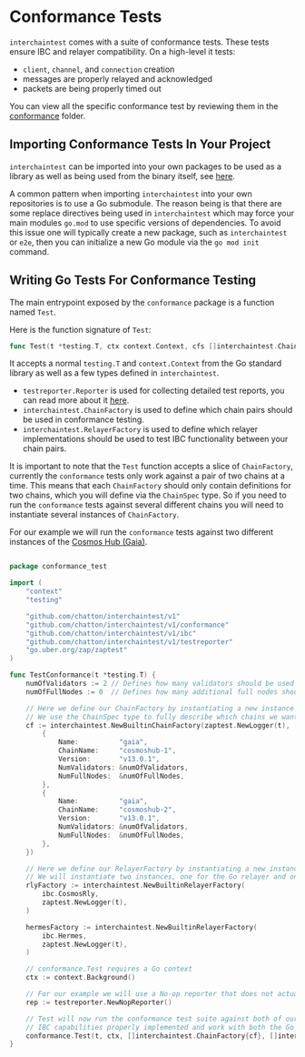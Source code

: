 # Conformance Tests

`interchaintest` comes with a suite of conformance tests. These tests ensure IBC and relayer compatibility. On a high-level it tests:
- `client`, `channel`, and `connection` creation
- messages are properly relayed and acknowledged
- packets are being properly timed out

You can view all the specific conformance test by reviewing them in the [conformance](../conformance/) folder.

## Importing Conformance Tests In Your Project

`interchaintest` can be imported into your own packages to be used as a library as well as being used from the 
binary itself, see [here](conformance-tests-bin.md).

A common pattern when importing `interchaintest` into your own repositories is to use a Go submodule. The reason being
is that there are some replace directives being used in `interchaintest` which may force your main modules `go.mod`
to use specific versions of dependencies. To avoid this issue one will typically create a new package, such as
`interchaintest` or `e2e`, then you can initialize a new Go module via the `go mod init` command.

## Writing Go Tests For Conformance Testing

The main entrypoint exposed by the `conformance` package is a function named `Test`.

Here is the function signature of `Test`:   
```go
func Test(t *testing.T, ctx context.Context, cfs []interchaintest.ChainFactory, rfs []interchaintest.RelayerFactory, rep *testreporter.Reporter)
```

It accepts a normal `testing.T` and `context.Context` from the Go standard library as well as a few types defined in `interchaintest`.  

- `testreporter.Reporter` is used for collecting detailed test reports, you can read more about it [here](../testreporter/doc.go).
- `interchaintest.ChainFactory` is used to define which chain pairs should be used in conformance testing.
- `interchaintest.RelayerFactory` is used to define which relayer implementations should be used to test IBC functionality between your chain pairs.  

It is important to note that the `Test` function accepts a slice of `ChainFactory`, currently the `conformance` tests only work against
a pair of two chains at a time. This means that each `ChainFactory` should only contain definitions for two chains,
which you will define via the `ChainSpec` type. So if you need to run the `conformance` tests against several different chains
you will need to instantiate several instances of `ChainFactory`.

For our example we will run the `conformance` tests against two different instances of the [Cosmos Hub (Gaia)](https://github.com/cosmos/gaia).

```go

package conformance_test

import (
	"context"
	"testing"

	"github.com/chatton/interchaintest/v1"
	"github.com/chatton/interchaintest/v1/conformance"
	"github.com/chatton/interchaintest/v1/ibc"
	"github.com/chatton/interchaintest/v1/testreporter"
	"go.uber.org/zap/zaptest"
)

func TestConformance(t *testing.T) {
	numOfValidators := 2 // Defines how many validators should be used in each network.
	numOfFullNodes := 0  // Defines how many additional full nodes should be used in each network.

	// Here we define our ChainFactory by instantiating a new instance of the BuiltinChainFactory exposed in interchaintest.
	// We use the ChainSpec type to fully describe which chains we want to use in our tests.
	cf := interchaintest.NewBuiltinChainFactory(zaptest.NewLogger(t), []*interchaintest.ChainSpec{
		{
			Name:          "gaia",
			ChainName:     "cosmoshub-1",
			Version:       "v13.0.1",
			NumValidators: &numOfValidators,
			NumFullNodes:  &numOfFullNodes,
		},
		{
			Name:          "gaia",
			ChainName:     "cosmoshub-2",
			Version:       "v13.0.1",
			NumValidators: &numOfValidators,
			NumFullNodes:  &numOfFullNodes,
		},
	})

	// Here we define our RelayerFactory by instantiating a new instance of the BuiltinRelayerFactory exposed in interchaintest.
	// We will instantiate two instances, one for the Go relayer and one for Hermes.
	rlyFactory := interchaintest.NewBuiltinRelayerFactory(
		ibc.CosmosRly,
		zaptest.NewLogger(t),
	)

	hermesFactory := interchaintest.NewBuiltinRelayerFactory(
		ibc.Hermes,
		zaptest.NewLogger(t),
	)

	// conformance.Test requires a Go context
	ctx := context.Background()

	// For our example we will use a No-op reporter that does not actually collect any test reports.
	rep := testreporter.NewNopReporter()

	// Test will now run the conformance test suite against both of our chains, ensuring that they both have basic
	// IBC capabilities properly implemented and work with both the Go relayer and Hermes.
	conformance.Test(t, ctx, []interchaintest.ChainFactory{cf}, []interchaintest.RelayerFactory{rlyFactory, hermesFactory}, rep)
}


```


